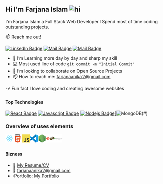 ## Hi I'm Farjana Islam <img src="https://user-images.githubusercontent.com/1303154/88677602-1635ba80-d120-11ea-84d8-d263ba5fc3c0.gif" width="28px" alt="hi">

I'm Farjana Islam a Full Stack Web Developer.I Spend most of time coding outstanding projects.

:mailbox: Reach me out!

[![LinkedIn Badge](https://img.shields.io/badge/-Farjana-0e76a8?style=flat&labelColor=0e76a8&logo=linkedin&logoColor=white)](https://www.linkedin.com/in/farjana-islam-anika/) [![Mail Badge](https://img.shields.io/badge/-@Farjana-e84393?style=flat&labelColor=e84393&logo=instagram&logoColor=white)](https://farjana2.netlify.app/) [![Mail Badge](https://img.shields.io/badge/-farjana-c0392b?style=flat&labelColor=c0392b&logo=gmail&logoColor=white)](mailto:farjanaanika2@gmail.com)

<!-- TODO: Add last video link -->

- 🔭 I’m Learning more day by day and sharp my skill
- :computer: Most used line of code `git commit -m "Initial Commit"`
- 👯 I’m looking to collaborate on Open Source Projects
- 📫 How to reach me: farjanaanika2@gmail.com

-⚡ Fun fact I love coding and creating awesome websites

#### Top Technologies

<!-- TODO: Make technologies links takes you to repositories -->

[![React Badge](https://img.shields.io/badge/-React-61DBFB?style=for-the-badge&labelColor=black&logo=react&logoColor=61DBFB)](#) [![Javascript Badge](https://img.shields.io/badge/-Typescript-007acc?style=for-the-badge&labelColor=black&logo=typescript&logoColor=007acc)](#) [![Nodejs Badge](https://img.shields.io/badge/-Nodejs-3C873A?style=for-the-badge&labelColor=black&logo=node.js&logoColor=3C873A)](#)[![MongoDB](<img align="left" alt="MongoDB" width="26px" src="https://raw.githubusercontent.com/github/explore/80688e429a7d4ef2fca1e82350fe8e3517d3494d/topics/mongodb/mongodb.png" />)(#)

### Overview of uses elements

<img align="left" alt="React" width="26px" src="https://raw.githubusercontent.com/github/explore/80688e429a7d4ef2fca1e82350fe8e3517d3494d/topics/react/react.png" />

<img align="left" alt="HTML5" width="26px" src="https://raw.githubusercontent.com/github/explore/80688e429a7d4ef2fca1e82350fe8e3517d3494d/topics/html/html.png" />

<img align="left" alt="JavaScript" width="26px" src="https://raw.githubusercontent.com/github/explore/80688e429a7d4ef2fca1e82350fe8e3517d3494d/topics/javascript/javascript.png" />

<img align="left" alt="Visual Studio Code" width="26px" src="https://raw.githubusercontent.com/github/explore/80688e429a7d4ef2fca1e82350fe8e3517d3494d/topics/visual-studio-code/visual-studio-code.png" />

<img align="left" alt="Node.js" width="26px" src="https://raw.githubusercontent.com/github/explore/80688e429a7d4ef2fca1e82350fe8e3517d3494d/topics/nodejs/nodejs.png" />

<img align="left" alt="Git" width="26px" src="https://raw.githubusercontent.com/github/explore/80688e429a7d4ef2fca1e82350fe8e3517d3494d/topics/git/git.png" />

<img align="left" alt="MongoDB" width="26px" src="https://raw.githubusercontent.com/github/explore/80688e429a7d4ef2fca1e82350fe8e3517d3494d/topics/mongodb/mongodb.png" />

<br />
<br />

#### Bizness
- :paperclip: [My Resume/CV](https://drive.google.com/file/d/1b-XsutqV9lcIYxGioGeW-yE8vipUJG2V/view?usp=sharing)
- :email: farjanaanika2@gmail.com
- :Portfolio: [My Portfolio](https://farjana2.netlify.app/)


[reactplaylist]: https://www.youtube.com/watch?v=KxXXEL-k47Y&list=PLvXDmnBbOF7RnYiZvDwl2Pzcs2kfi10wd
[vscodetutorial]: https://www.youtube.com/watch?v=Bkie2ai8qeE&t=8s
[htmltutorial]: https://www.youtube.com/watch?v=VK6MXVxOsws&t=27s
[javascripttutorial]: https://www.youtube.com/watch?v=D-LHKvmX37E
